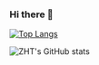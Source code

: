 ### Hi there 👋

[![Top Langs](https://github-readme-stats.vercel.app/api/top-langs/?username=ZHTGithub&layout=compact)](https://github.com/ZHTGithub/github-readme-stats)

![ZHT's GitHub stats](https://github-readme-stats.vercel.app/api?username=ZHTGithub&show_icons=true&theme=tokyonight)
